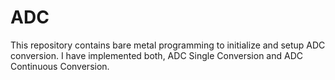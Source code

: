 # ADC
This repository contains bare metal programming to initialize and setup ADC conversion. I have implemented both, ADC Single Conversion and ADC Continuous Conversion.
